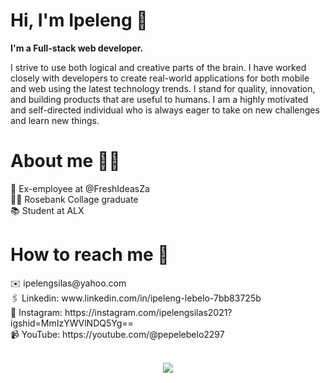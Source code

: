 <h1><b>Hi, I'm Ipeleng 👋</b></h1>

<b>I'm a Full-stack web developer. </b>

I strive to use both logical and creative parts of the brain. I have worked closely with developers to create real-world applications for both mobile and web using the latest technology trends. I stand for quality, innovation, and building products that are useful to humans. I am a highly motivated and self-directed individual who is always eager to take on new challenges and learn new things.

<h1><b>About me 👱‍♂️</b></h1>
💼 Ex-employee at @FreshIdeasZa <br>
👨‍🎓 Rosebank Collage graduate <br>
📚 Student at ALX <br>

<h1><b>How to reach me 🤩</b></h1>
✉️ ipelengsilas@yahoo.com<br>
🖇️ Linkedin: www.linkedin.com/in/ipeleng-lebelo-7bb83725b <br>
📸 Instagram: https://instagram.com/ipelengsilas2021?igshid=MmIzYWVlNDQ5Yg==<br>
📹 YouTube: https://youtube.com/@pepelebelo2297<br>

<br>
<p align="center">
  <a href="https://skillicons.dev">
    <img src="https://skillicons.dev/icons?i=git,js,html,css,java,nodejs,react,cs" />
  </a>
</p>
